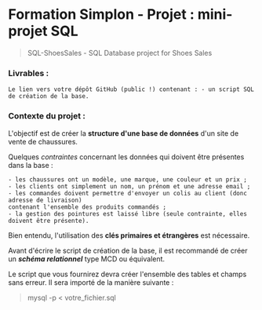 # Formation Simplon - Projet : **mini-projet SQL**
> SQL-ShoesSales - SQL Database project for Shoes Sales

### Livrables : 
    Le lien vers votre dépôt GitHub (public !) contenant : - un script SQL de création de la base.
    
### Contexte du projet : 

L'objectif est de créer la **structure d'une base de données** d'un site de vente de chaussures.

Quelques _contraintes_ concernant les données qui doivent être présentes dans la base :

    - les chaussures ont un modèle, une marque, une couleur et un prix ;
    - les clients ont simplement un nom, un prénom et une adresse email ;
    - les commandes doivent permettre d'envoyer un colis au client (donc adresse de livraison) 
    contenant l'ensemble des produits commandés ;
    - la gestion des pointures est laissé libre (seule contrainte, elles doivent être présente).

Bien entendu, l'utilisation des **clés primaires et étrangères** est nécessaire.

Avant d'écrire le script de création de la base, il est recommandé de créer un ___schéma relationnel___ type MCD ou équivalent.

Le script que vous fournirez devra créer l'ensemble des tables et champs sans erreur. 
Il sera importé de la manière suivante : 
> mysql -p < votre_fichier.sql
